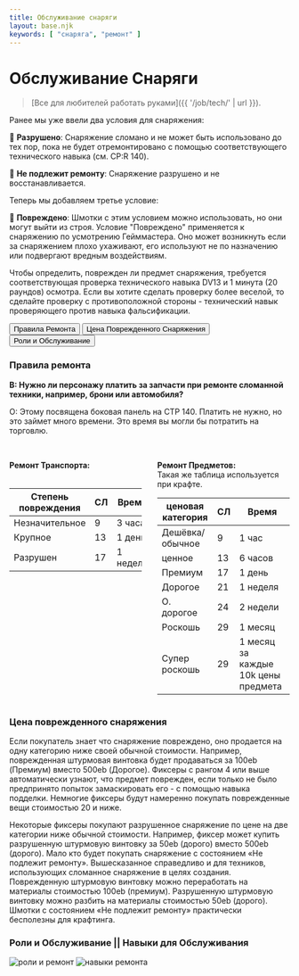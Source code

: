 ```yaml
---
title: Обслуживание снаряги
layout: base.njk
keywords: [ "снаряга", "ремонт" ]
---
```


# Обслуживание Снаряги

> [Все для любителей работать руками]({{ '/job/tech/' | url }}).

Ранее мы уже ввели два условия для снаряжения:

🔴 **Разрушено**: Снаряжение сломано и не может быть использовано до тех пор,
пока не будет отремонтировано с помощью соответствующего технического навыка (см. CP:R 140).

🔴 **Не подлежит ремонту**: Снаряжение разрушено и не восстанавливается.

Теперь мы добавляем третье условие:

🔴 **Повреждено**: Шмотки с этим условием можно использовать, но они могут выйти из строя.
Условие "Повреждено" применяется к снаряжению по усмотрению Гейммастера.
Оно может возникнуть если за снаряжением плохо ухаживают, его используют не по назначению или подвергают вредным
воздействиям.

Чтобы определить, поврежден ли предмет снаряжения, требуется соответствующая проверка технического навыка DV13 и 1
минута (20 раундов) осмотра.
Если вы хотите сделать проверку более веселой, то сделайте проверку с противоположной стороны - технический навык
проверяющего против навыка фальсификации.

<div class="tab-buttons">
  <button class="tab-button active" data-tab="rule">Правила Ремонта</button>
  <button class="tab-button" data-tab="price">Цена Поврежденного Снаряжения</button>
  <button class="tab-button" data-tab="roles">Роли и Обслуживание</button>
</div>

<div class="tab-content active" id="rule">

### Правила ремонта

**В: Нужно ли персонажу платить за запчасти при ремонте сломанной техники, например, брони или автомобиля?**<br>

О: Этому посвящена боковая панель на СТР 140. Платить не нужно, но это займет много времени.
Это время вы могли бы потратить на торговлю.<br><br>

<div style="display: flex; gap: 2em; justify-content: space-between; flex-wrap: wrap;">

<div style="flex: 1; min-width: 200px;">

**Ремонт Транспорта:**<br><br>

| Степень повреждения | СЛ | Время    |
|---------------------|----|----------|
| Незначительное      | 9  | 3 часа   |
| Крупное             | 13 | 1 день   |
| Разрушен            | 17 | 1 неделя |

</div>

<div style="flex: 1; min-width: 200px;">

**Ремонт Предметов:**<br>
Такая же таблица используется при крафте.

| ценовая категория | СЛ | Время                               |
|-------------------|----|-------------------------------------|
| Дешёвка/обычное   | 9  | 1 час                               |
| ценное            | 13 | 6 часов                             |
| Премиум           | 17 | 1 день                              |
| Дорогое           | 21 | 1 неделя                            |
| О. дорогое        | 24 | 2 недели                            |
| Роскошь           | 29 | 1 месяц                             |
| Супер роскошь     | 29 | 1 месяц за каждые 10k цены предмета |

</div>

</div>

</div>

<div class="tab-content" id="price">

### Цена поврежденного снаряжения

Если покупатель знает что снаряжение повреждено, оно продается на одну категорию ниже своей обычной стоимости.
Например, поврежденная штурмовая винтовка будет продаваться за 100eb (Премиум) вместо 500eb (Дорогое).
Фиксеры с рангом 4 или выше автоматически узнают, что предмет поврежден,
если только не было предпринято попыток замаскировать его - с помощью навыка подделки.
Немногие фиксеры будут намеренно покупать поврежденные вещи стоимостью 20 и ниже.<br>

Некоторые фиксеры покупают разрушенное снаряжение по цене на две категории ниже
обычной стоимости. Например, фиксер может купить разрушенную штурмовую винтовку за
50eb (дорого) вместо 500eb (дорого). Мало кто будет покупать снаряжение с состоянием «Не
подлежит ремонту». Вышесказанное справедливо и для техников, использующих сломанное
снаряжение в целях создания. Поврежденную штурмовую винтовку можно переработать на
материалы стоимостью 100eb (премиум).
Разрушенную штурмовую винтовку можно разбить на материалы стоимостью 50eb (дорого).
Шмотки с состоянием «Не подлежит ремонту» практически бесполезны для крафтинга.

</div>

<div class="tab-content" id="roles">

### Роли и Обслуживание || Навыки для Обслуживания

<div class="image-container image-left">
    <img src="{{ '/images/content/workshop/repair/repair-roles.png' | url }}" alt="роли и ремонт">
    <img src="{{ '/images/content/workshop/repair/repair-skills.png' | url }}" alt="навыки ремонта">
</div>

</div>